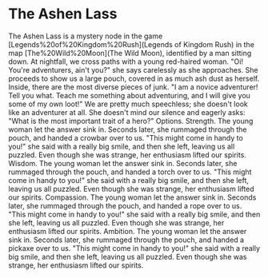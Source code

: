 # The Ashen Lass

The Ashen Lass is a mystery node in the game [Legends%20of%20Kingdom%20Rush](Legends of Kingdom Rush) in the map [The%20Wild%20Moon](The Wild Moon), identified by a man sitting down.
At nightfall, we cross paths with a young red-haired woman.
"Oi! You're adventurers, ain't you?" she says carelessly as she approaches. She proceeds to show us a large pouch, covered in as much ash dust as herself. Inside, there are the most diverse pieces of junk.
"I am a novice adventurer! Tell you what. Teach me something about adventuring, and I will give you some of my own loot!"
We are pretty much speechless; she doesn't look like an adventurer at all. She doesn't mind our silence and eagerly asks: "What is the most important trait of a hero?"
Options.
Strength.
The young woman let the answer sink in. Seconds later, she rummaged through the pouch, and handed a crowbar over to us.
"This might come in handy to you!" she said with a really big smile, and then she left, leaving us all puzzled. Even though she was strange, her enthusiasm lifted our spirits.
Wisdom.
The young woman let the answer sink in. Seconds later, she rummaged through the pouch, and handed a torch over to us.
"This might come in handy to you!" she said with a really big smile, and then she left, leaving us all puzzled. Even though she was strange, her enthusiasm lifted our spirits.
Compassion.
The young woman let the answer sink in. Seconds later, she rummaged through the pouch, and handed a rope over to us.
"This might come in handy to you!" she said with a really big smile, and then she left, leaving us all puzzled. Even though she was strange, her enthusiasm lifted our spirits.
Ambition.
The young woman let the answer sink in. Seconds later, she rummaged through the pouch, and handed a pickaxe over to us.
"This might come in handy to you!" she said with a really big smile, and then she left, leaving us all puzzled. Even though she was strange, her enthusiasm lifted our spirits.